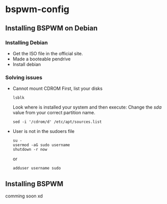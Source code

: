 # bspwm-config
## Installing BSPWM on Debian
### Installing Debian
- Get the ISO file in the official site.
- Made a booteable pendrive
- Install debian
### Solving issues
- Cannot mount CDROM
  First, list your disks
  ```
  lsblk
  ```
  Look where is installed your system and then execute:
  Change the *sda* value from your correct partition name.
  ```
  sed -i '/cdrom/d' /etc/apt/sources.list
  ```
- User is not in the sudoers file
  
  ```
  su -
  usermod -aG sudo username
  shutdown -r now
  ```
  or

  ```
  adduser username sudo
  ```
 ## Installing BSPWM
  comming soon xd
